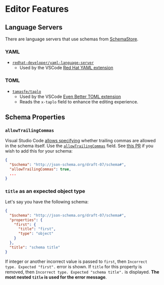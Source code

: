 # Editor Features

## Language Servers

There are language servers that use schemas from [SchemaStore](https://www.schemastore.org).

### YAML

- [`redhat-developer/yaml-language-server`](https://github.com/redhat-developer/yaml-language-server)
  - Used by the VSCode [Red Hat YAML extension](https://marketplace.visualstudio.com/items?itemName=redhat.vscode-yaml)

### TOML

- [`tamasfe/taplo`](https://github.com/tamasfe/taplo)
  - Used by the VSCode [Even Better TOML extension](https://marketplace.visualstudio.com/items?itemName=tamasfe.even-better-toml)
  - Reads the `x-taplo` field to enhance the editing experience.

## Schema Properties

### `allowTrailingCommas`

Visual Studio Code [allows specifying](https://code.visualstudio.com/docs/languages/json) whether trailing commas are allowed in the schema itself. Use the [`allowTrailingCommas`](https://github.com/microsoft/vscode/issues/102061) field. See [this PR](https://github.com/SchemaStore/schemastore/pull/3259/files) if you wish to add this for your schema:

```json
{
  "$schema": "http://json-schema.org/draft-07/schema#",
  "allowTrailingCommas": true,
  ...
}
```

### `title` as an expected object type

Let's say you have the following schema:

```json
{
  "$schema": "http://json-schema.org/draft-07/schema#",
  "properties": {
    "first": {
      "title": "first",
      "type": "object"
    }
  },
  "title": "schema title"
}
```

If integer or another incorrect value is passed to `first`, then `Incorrect type. Expected "first".` error is shown. If `title` for this property is removed, then `Incorrect type. Expected "schema title".` is displayed. **The most nested `title` is used for the error message**.

